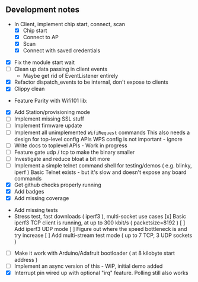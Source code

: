 ## Development notes

- In Client, implement chip start, connect, scan
    - [x] Chip start
    - [x] Connect to AP
    - [x] Scan
    - [x] Connect with saved credentials
- [x] Fix the module start wait
- [ ] Clean up data passing in client events
    - Maybe get rid of EventListener entirely
- [x] Refactor dispatch_events to be internal, don't expose to clients
- [x] Clippy clean
- Feature Parity with Wifi101 lib:
 - [x] Add Station/provisioning mode
 - [ ] Implement missing SSL stuff
 - [ ] Implement firmware update
 - [ ] Implement all unimplemented `WifiRequest` commands
       This also needs a design for top-level config APIs
       WPS config is not important - ignore
- [ ] Write docs to toplevel APIs - Work in progress
- [ ] Feature gate udp / tcp to make the binary smaller
- [ ] Investigate and reduce bloat a bit more
- [ ] Implement a simple telnet command shell for testing/demos ( e.g. blinky, iperf )
      Basic Telnet exists - but it's slow and doesn't expose any board commands
- [x] Get github checks properly running
- [x] Add badges
- [x] Add missing coverage
- Add missing tests
- Stress test, fast downloads ( iperf3 ), multi-socket use cases
   [x] Basic iperf3 TCP client is running, at up to 300 kbit/s ( packetsize=8192 )
   [ ] Add iperf3 UDP mode
   [ ] Figure out where the speed bottleneck is and try increase
   [ ] Add multi-stream test mode ( up to 7 TCP, 3 UDP sockets )
- [ ] Make it work with Arduino/Adafruit bootloader ( at 8 kilobyte start address )
- [ ] Implement an async version of this - WIP, initial demo added
- [x] Interrupt pin wired up with optional "irq" feature. Polling still also works
